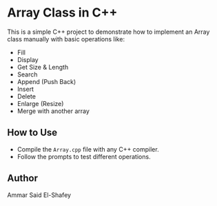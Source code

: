 # Array Class in C++
This is a simple C++ project to demonstrate how to implement an Array class manually with basic operations like:
- Fill
- Display
- Get Size & Length
- Search
- Append (Push Back)
- Insert
- Delete
- Enlarge (Resize)
- Merge with another array

## How to Use
- Compile the `Array.cpp` file with any C++ compiler.
- Follow the prompts to test different operations.

## Author
Ammar Said El-Shafey